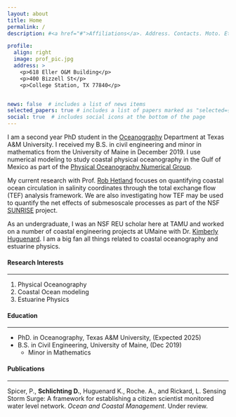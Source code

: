 ```yaml
---
layout: about
title: Home
permalink: /
description: #<a href="#">Affiliations</a>. Address. Contacts. Moto. Etc.

profile:
  align: right
  image: prof_pic.jpg
  address: >
    <p>618 Eller O&M Building</p>
    <p>400 Bizzell St</p>
    <p>College Station, TX 77840</p>


news: false  # includes a list of news items
selected_papers: true # includes a list of papers marked as "selected={true}"
social: true  # includes social icons at the bottom of the page
---
```


I am a second year PhD student in the [Oceanography](https://ocean.tamu.edu/) Department at Texas A&M University. I received my B.S. in civil engineering and minor in mathematics from the University of Maine in December 2019. I use numerical modeling to study coastal physical oceanography in the Gulf of Mexico as part of the [Physical Oceanography Numerical Group](https://tamu-pong.github.io).

My current research with Prof. [Rob Hetland](https://ocean.tamu.edu/people/profiles/faculty/hetlandrobert.html) focuses on quantifying coastal ocean circulation in salinity coordinates through the total exchange flow (TEF) analysis framework. We are also investigating how TEF may be used to quantify the net effects of submesoscale processes as part of the NSF [SUNRISE](https://sunrise-nsf.github.io/) project.

As an undergraduate, I was an NSF REU scholar here at TAMU and worked on a number of coastal engineering projects at UMaine with Dr. [Kimberly Huguenard](https://civil.umaine.edu/faculty/kimberly-huguenard/). I am a big fan all things related to coastal oceanography and estuarine physics.

#### Research Interests
---
1. Physical Oceanography
2. Coastal Ocean modeling
3. Estuarine Physics

#### Education
---
* PhD. in Oceanography, Texas A&M University, (Expected 2025)
* B.S. in Civil Engineering, University of Maine, (Dec 2019)
  * Minor in Mathematics

#### Publications
---
Spicer, P., **Schlichting D.**, Huguenard K., Roche. A., and Rickard, L. Sensing Storm Surge: A framework for establishing a citizen scientist monitored water level network. *Ocean and Coastal Management*. Under review.
